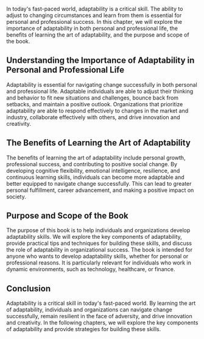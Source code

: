 
In today's fast-paced world, adaptability is a critical skill. The ability to adjust to changing circumstances and learn from them is essential for personal and professional success. In this chapter, we will explore the importance of adaptability in both personal and professional life, the benefits of learning the art of adaptability, and the purpose and scope of the book.

Understanding the Importance of Adaptability in Personal and Professional Life
------------------------------------------------------------------------------

Adaptability is essential for navigating change successfully in both personal and professional life. Adaptable individuals are able to adjust their thinking and behavior to fit new situations and challenges, bounce back from setbacks, and maintain a positive outlook. Organizations that prioritize adaptability are able to respond effectively to changes in the market and industry, collaborate effectively with others, and drive innovation and creativity.

The Benefits of Learning the Art of Adaptability
------------------------------------------------

The benefits of learning the art of adaptability include personal growth, professional success, and contributing to positive social change. By developing cognitive flexibility, emotional intelligence, resilience, and continuous learning skills, individuals can become more adaptable and better equipped to navigate change successfully. This can lead to greater personal fulfillment, career advancement, and making a positive impact on society.

Purpose and Scope of the Book
-----------------------------

The purpose of this book is to help individuals and organizations develop adaptability skills. We will explore the key components of adaptability, provide practical tips and techniques for building these skills, and discuss the role of adaptability in organizational success. The book is intended for anyone who wants to develop adaptability skills, whether for personal or professional reasons. It is particularly relevant for individuals who work in dynamic environments, such as technology, healthcare, or finance.

Conclusion
----------

Adaptability is a critical skill in today's fast-paced world. By learning the art of adaptability, individuals and organizations can navigate change successfully, remain resilient in the face of adversity, and drive innovation and creativity. In the following chapters, we will explore the key components of adaptability and provide strategies for building these skills.

